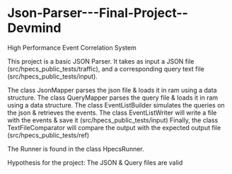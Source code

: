 # Json-Parser---Final-Project--Devmind
High Performance Event Correlation System

This project is a basic JSON Parser.
It takes as input a JSON file (src/hpecs_public_tests/traffic),
and a corresponding query text file (src/hpecs_public_tests/input).

The class JsonMapper parses the json file & loads it in ram using a data structure.
The class QueryMapper parses the query file & loads it in ram using a data structure.
The class EventListBuilder simulates the queries on the json & retrieves the events.
The class EventListWriter will write a file with the events & save it (src/hpecs_public_tests/input)
Finally, the class TextFileComparator will compare the output with the expected output file (src/hpecs_public_tests/ref)

The Runner is found in the class HpecsRunner.

Hypothesis for the project:
The JSON & Query files are valid
